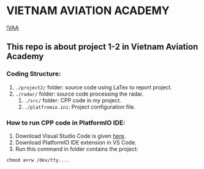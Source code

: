 # VIETNAM AVIATION ACADEMY 

[!VAA](vaa.edu.vn)

## This repo is about project 1-2 in Vietnam Aviation Academy

### Coding Structure:

1. `./project2/` folder: source code using LaTex to report project.
2. `./radar/` folder: source code processing the radar.
	1. `./src/` folder: CPP code in my project.
	2. `./platfromio.ini`: Project configuration file.
	
### How to run CPP code in PlatformIO IDE:
1. Download Visual Studio Code is given [here](https://code.visualstudio.com/).
2. Download PlatformIO IDE extension in VS Code.
3. Run this command in folder contains the project:

``chmod a+rw /dev/tty....``
